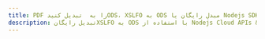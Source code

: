 ---title: PDF را به  تبدیل کنیدODS، XSLFO به ODS مبدل رایگان یا Nodejs SDKdescription: تبدیل رایگانXSLFO به ODS با استفاده از Nodejs Cloud APIs & SDK همچنین اسناد PDF را در Cloud ایجاد، ویرایش و رندر کنید.---